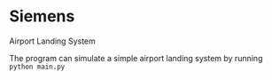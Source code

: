 # Siemens
Airport Landing System 

The program can simulate a simple airport landing system by running `python main.py`
